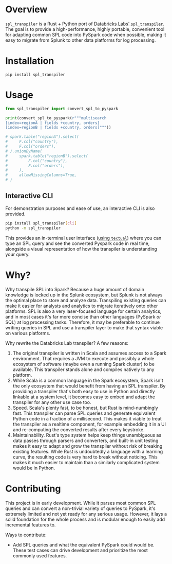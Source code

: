 # Overview

`spl_transpiler` is a Rust + Python port of [Databricks Labs' `spl_transpiler`](https://github.com/databrickslabs/transpiler).
The goal is to provide a high-performance, highly portable, convenient tool for adapting common SPL code into PySpark code when possible, making it easy to migrate from Splunk to other data platforms for log processing.

# Installation

```pip install spl_transpiler```

# Usage

```python
from spl_transpiler import convert_spl_to_pyspark

print(convert_spl_to_pyspark(r"""multisearch
[index=regionA | fields +country, orders]
[index=regionB | fields +country, orders]"""))

# spark.table("regionA").select(
#     F.col("country"),
#     F.col("orders"),
# ).unionByName(
#     spark.table("regionB").select(
#         F.col("country"),
#         F.col("orders"),
#     ),
#     allowMissingColumns=True,
# )

```

## Interactive CLI

For demonstration purposes and ease of use, an interactive CLI is also provided.

```bash
pip install spl_transpiler[cli]
python -m spl_transpiler
```

This provides an in-terminal user interface ([using `textual`](https://github.com/Textualize/textual)) where you can type an SPL query and see the converted Pyspark code in real time, alongside a visual representation of how the transpiler is understanding your query.

# Why?

Why transpile SPL into Spark?
Because a huge amount of domain knowledge is locked up in the Splunk ecosystem, but Splunk is not always the optimal place to store and analyze data.
Transpiling existing queries can make it easier for analysts and analytics to migrate iteratively onto other platforms.
SPL is also a very laser-focused language for certain analytics, and in most cases it's far more concise than other languages (PySpark _or_ SQL) at log processing tasks.
Therefore, it may be preferable to continue writing queries in SPL and use a transpiler layer to make that syntax viable on various platforms.

Why rewrite the Databricks Lab transpiler?
A few reasons:
1. The original transpiler is written in Scala and assumes access to a Spark environment. That requires a JVM to execute and possibly a whole ecosystem of software (maybe even a running Spark cluster) to be available. This transpiler stands alone and compiles natively to any platform.
2. While Scala is a common language in the Spark ecosystem, Spark isn't the only ecosystem that would benefit from having an SPL transpiler. By providing a transpiler that's both easy to use in Python and directly linkable at a system level, it becomes easy to embed and adapt the transpiler for any other use case too.
3. Speed. Scala's plenty fast, to be honest, but Rust is mind-numbingly fast. This transpiler can parse SPL queries and generate equivalent Python code in a fraction of a millisecond. This makes it viable to treat the transpiler as a realtime component, for example embedding it in a UI and re-computing the converted results after every keystroke.
4. Maintainability. Rust's type system helps keep things unambiguous as data passes through parsers and converters, and built-in unit testing makes it easy to adapt and grow the transpiler without risk of breaking existing features. While Rust is undoubtedly a language with a learning curve, the resulting code is very hard to break without noticing. This makes it much easier to maintain than a similarly complicated system would be in Python.

# Contributing

This project is in early development.
While it parses most common SPL queries and can convert a non-trivial variety of queries to PySpark, it's extremely limited and not yet ready for any serious usage.
However, it lays a solid foundation for the whole process and is modular enough to easily add incremental features to.

Ways to contribute:
- Add SPL queries and what the equivalent PySpark could would be. These test cases can drive development and prioritize the most commonly used features.
